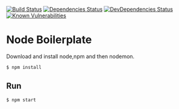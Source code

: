 [![Build Status](https://travis-ci.org/alirazaalvi/NodeBoilerplate.svg?branch=master)](https://travis-ci.org/alirazaalvi/NodeBoilerplate)
[![Dependencies Status](https://david-dm.org/alirazaalvi/NodeBoilerplate.svg)](https://david-dm.org/alirazaalvi/NodeBoilerplate)
[![DevDependencies Status](https://david-dm.org/alirazaalvi/NodeBoilerplate/dev-status.svg)](https://david-dm.org/alirazaalvi/NodeBoilerplate#info=devDependencies)
[![Known Vulnerabilities](https://snyk.io/test/github/alirazaalvi/nodeboilerplate/badge.svg)](https://snyk.io/test/github/alirazaalvi/nodeboilerplate)

# Node Boilerplate
 
Download and install node,npm and then nodemon.

```bash
$ npm install 
```


## Run

```bash
$ npm start
```
